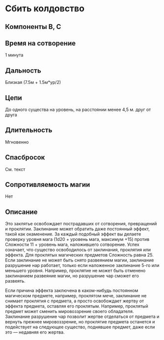 # Сбить колдовство

## Компоненты В, С

## Время на сотворение
1 минута

## Дальность
Близкая (7.5м + 1.5м*ур/2)

## Цепи
До одного существа на уровень, на расстоянии менее 4,5 м. друг от друга

## Длительность
Мгновенно

## Спасбросок
См. текст

## Сопротивляемость магии
Нет

## Описание
Это заклятье освобождает пострадавших от сотворения, превращений и проклятии. Заклинание может обратить даже постоянный эффект, такой как окаменение. За каждый подобный эффект вы делаете проверку уровня мага (1d20 + уровень мага, максимум +15) против Сложности 11 + уровень мага, наложившего сотворение. Успех означает, что существо освободилось от заклинания, проклятия или эффекта. Для проклятых магических предметов Сложность равна 25. Если заклинание не может быть снято развеянием магии, заклинание разрушение нар работает, только если наложенное заклинание 5-го или меньшего уровня. Например, проклятие не может быть отменено заклинанием развеяние магии, но разрушение чар сможет его развеять.

Если причина эффекта заключена в каком-нибудь постоянном магическом предмете, например, проклятом мече, заклинание не снимает проклятия с предмета, а просто освобождает жертву от эффекта предмета, оставляя его проклятым. Например, проклятый предмет может сменить мировоззрение своего обладателя. Заклинание разрушение чар позволит жертве отделаться от предмета и вернуть прежнее мировоззрение, но проклятие предмета останется и подействует на следующее существо, поднявшее предмет, даже если это — недавняя его жертва.